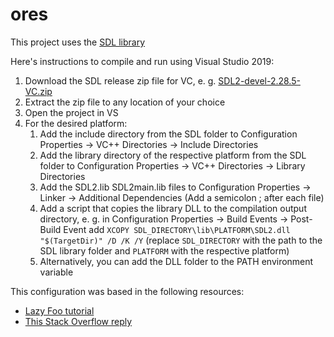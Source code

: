 # ores

This project uses the [SDL library](http://www.libsdl.org/)

Here's instructions to compile and run using Visual Studio 2019:

1. Download the SDL release zip file for VC, e. g. [SDL2-devel-2.28.5-VC.zip](https://github.com/libsdl-org/SDL/releases/download/release-2.28.5/SDL2-devel-2.28.5-VC.zip)
2. Extract the zip file to any location of your choice
3. Open the project in VS
4. For the desired platform:
    1. Add the include directory from the SDL folder to Configuration Properties -> VC++ Directories -> Include Directories
    2. Add the library directory of the respective platform from the SDL folder to Configuration Properties -> VC++ Directories -> Library Directories
    3. Add the SDL2.lib SDL2main.lib files to Configuration Properties -> Linker -> Additional Dependencies (Add a semicolon ; after each file)
    4. Add a script that copies the library DLL to the compilation output directory, e. g.  in Configuration Properties -> Build Events -> Post-Build Event add `XCOPY SDL_DIRECTORY\lib\PLATFORM\SDL2.dll "$(TargetDir)" /D /K /Y` (replace `SDL_DIRECTORY` with the path to the SDL library folder and `PLATFORM` with the respective platform)
    5. Alternatively, you can add the DLL folder to the PATH environment variable

This configuration was based in the following resources:
* [Lazy Foo tutorial](https://lazyfoo.net/tutorials/SDL/01_hello_SDL/windows/msvc2019/index.php)
* [This Stack Overflow reply](https://stackoverflow.com/a/20410798)
